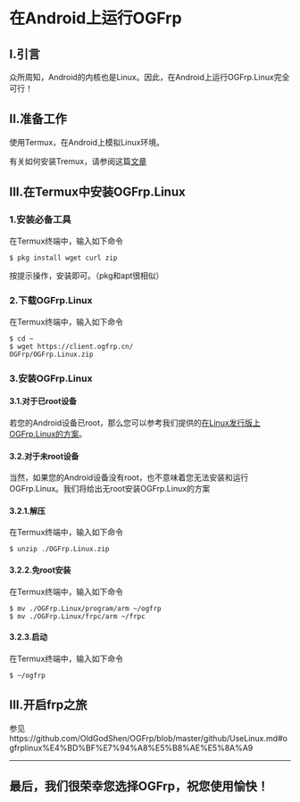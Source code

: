 # 在Android上运行OGFrp

## I.引言

众所周知，Android的内核也是Linux。因此，在Android上运行OGFrp.Linux完全可行！

## II.准备工作
使用Termux，在Android上模拟Linux环境。

有关如何安装Tremux，请参阅这篇[文章](https://blog.csdn.net/ii719481781/article/details/102165960)

## III.在Termux中安装OGFrp.Linux

### 1.安装必备工具

在Termux终端中，输入如下命令

    $ pkg install wget curl zip

按提示操作，安装即可。（pkg和apt很相似）

### 2.下载OGFrp.Linux

在Termux终端中，输入如下命令

    $ cd ~
    $ wget https://client.ogfrp.cn/
    OGFrp/OGFrp.Linux.zip

### 3.安装OGFrp.Linux

#### 3.1.对于已root设备

若您的Android设备已root，那么您可以参考我们提供的[在Linux发行版上OGFrp.Linux的方案](https://github.com/OldGodShen/OGFrp/blob/master/github/UseLinux.md#ogfrplinux%E4%BD%BF%E7%94%A8%E5%B8%AE%E5%8A%A9)。

#### 3.2.对于未root设备

当然，如果您的Android设备没有root，也不意味着您无法安装和运行OGFrp.Linux。我们将给出无root安装OGFrp.Linux的方案

#### 3.2.1.解压

在Termux终端中，输入如下命令

    $ unzip ./OGFrp.Linux.zip

#### 3.2.2.免root安装

在Termux终端中，输入如下命令

    $ mv ./OGFrp.Linux/program/arm ~/ogfrp
    $ mv ./OGFrp.Linux/frpc/arm ~/frpc

#### 3.2.3.启动

在Termux终端中，输入如下命令

    $ ~/ogfrp

## III.开启frp之旅

参见https://github.com/OldGodShen/OGFrp/blob/master/github/UseLinux.md#ogfrplinux%E4%BD%BF%E7%94%A8%E5%B8%AE%E5%8A%A9

---

## 最后，我们很荣幸您选择OGFrp，祝您使用愉快！
